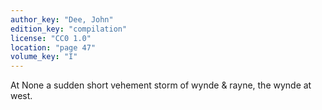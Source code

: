 ```yaml
---
author_key: "Dee, John"
edition_key: "compilation"
license: "CC0 1.0"
location: "page 47"
volume_key: "I"
---
```

At None a sudden short vehement storm of wynde & rayne, the wynde at west.

